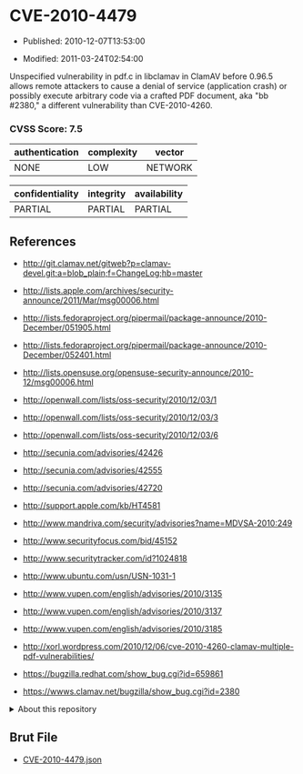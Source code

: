 # CVE-2010-4479

- Published: 2010-12-07T13:53:00

- Modified: 2011-03-24T02:54:00

Unspecified vulnerability in pdf.c in libclamav in ClamAV before 0.96.5 allows remote attackers to cause a denial of service (application crash) or possibly execute arbitrary code via a crafted PDF document, aka "bb #2380," a different vulnerability than CVE-2010-4260.

### CVSS Score: **7.5**

| authentication | complexity | vector |
| --- | --- | --- |
| NONE | LOW | NETWORK |

| confidentiality | integrity | availability |
| --- | --- | --- |
| PARTIAL | PARTIAL | PARTIAL |

## References

* http://git.clamav.net/gitweb?p=clamav-devel.git;a=blob_plain;f=ChangeLog;hb=master

* http://lists.apple.com/archives/security-announce/2011/Mar/msg00006.html

* http://lists.fedoraproject.org/pipermail/package-announce/2010-December/051905.html

* http://lists.fedoraproject.org/pipermail/package-announce/2010-December/052401.html

* http://lists.opensuse.org/opensuse-security-announce/2010-12/msg00006.html

* http://openwall.com/lists/oss-security/2010/12/03/1

* http://openwall.com/lists/oss-security/2010/12/03/3

* http://openwall.com/lists/oss-security/2010/12/03/6

* http://secunia.com/advisories/42426

* http://secunia.com/advisories/42555

* http://secunia.com/advisories/42720

* http://support.apple.com/kb/HT4581

* http://www.mandriva.com/security/advisories?name=MDVSA-2010:249

* http://www.securityfocus.com/bid/45152

* http://www.securitytracker.com/id?1024818

* http://www.ubuntu.com/usn/USN-1031-1

* http://www.vupen.com/english/advisories/2010/3135

* http://www.vupen.com/english/advisories/2010/3137

* http://www.vupen.com/english/advisories/2010/3185

* http://xorl.wordpress.com/2010/12/06/cve-2010-4260-clamav-multiple-pdf-vulnerabilities/

* https://bugzilla.redhat.com/show_bug.cgi?id=659861

* https://wwws.clamav.net/bugzilla/show_bug.cgi?id=2380

<details>
<summary>About this repository</summary> 

  This repository is part of the project [Live Hack CVE](https://github.com/Live-Hack-CVE). Main website can be found [www.live-hack.org](https://www.live-hack.org) 
  
  Made by [Sn0wAlice](https://github.com/Sn0wAlice) for the people that care about security and need to have a feed of the latest CVEs. Hope you enjoy it, don't forget to star the repo and follow me on [Twitter](https://twitter.com/Sn0wAlice) and [Github](https://github.com/Sn0wAlice). And that is my [personnal website](https://www.alice-snow.me/)

  - [Home Page](https://github.com/Live-Hack-CVE)
  - [Framework](https://github.com/Live-Hack-CVE/cve-framework)
  - [CVE database](https://github.com/Live-Hack-CVE/full_database)
  - [Changelog](https://github.com/Live-Hack-CVE/Changelog)
</details>

## Brut File

* [CVE-2010-4479.json](https://raw.githubusercontent.com/Live-Hack-CVE/full_database/main/cves/2010/CVE-2010-4479.json)

